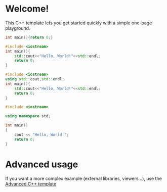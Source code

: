 # Welcome!

This C++ template lets you get started quickly with a simple one-page playground.
```C++ runnable
int main(){return 0;}
```

```C++ runnable
#include <iostream>
int main(){
    std::cout<<"Hello, World!"<<std::endl;
    return 0;
}
```


```C++ runnable
#include <iostream>
using std::cout,std::endl;
int main(){
    std::cout<<"Hello, World!"<<std::endl;
    return 0;
}
```

```C++ runnable
#include <iostream>

using namespace std;

int main() 
{
    cout << "Hello, World!";
    return 0;
}
```

# Advanced usage

If you want a more complex example (external libraries, viewers...), use the [Advanced C++ template](https://tech.io/select-repo/598)
